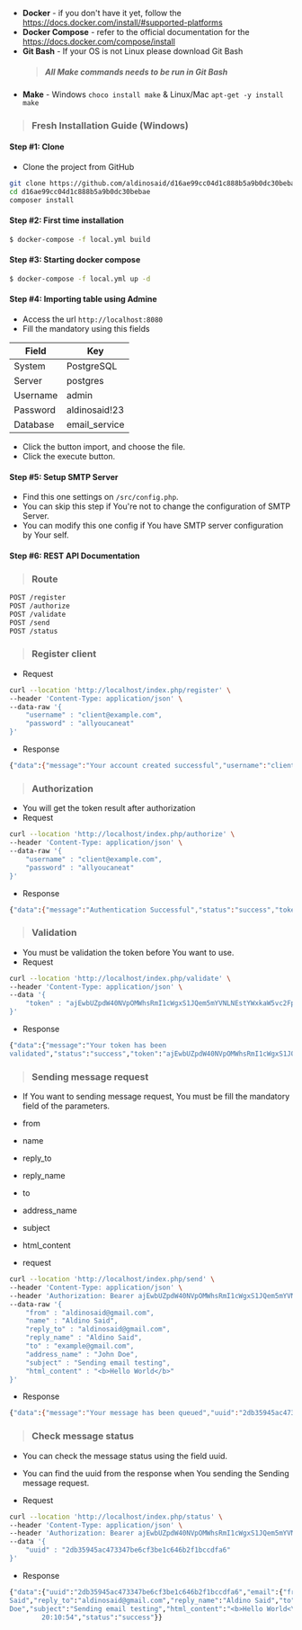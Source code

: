 
* **Docker** - if you don't have it yet, follow the https://docs.docker.com/install/#supported-platforms
* **Docker Compose** - refer to the official documentation for the https://docs.docker.com/compose/install
* **Git Bash** - If your OS is not Linux please download Git Bash
  > ##### All Make commands needs to be run in Git Bash
* **Make** - Windows `choco install make` & Linux/Mac `apt-get -y install make`

> ### Fresh Installation Guide (Windows)

#### Step #1: Clone

* Clone the project from GitHub
```bash
git clone https://github.com/aldinosaid/d16ae99cc04d1c888b5a9b0dc30bebae.git 
cd d16ae99cc04d1c888b5a9b0dc30bebae 
composer install 
```

#### Step #2: First time installation

```bash
$ docker-compose -f local.yml build
```

#### Step #3: Starting docker compose

```bash
$ docker-compose -f local.yml up -d
```

#### Step #4: Importing table using Admine

* Access the url `http://localhost:8080`
* Fill the mandatory using this fields

| Field        | Key           |
|--------------|---------------|
| System       | PostgreSQL    |
| Server       | postgres      |
| Username     | admin         |
| Password     | aldinosaid!23 |
| Database     | email_service |

* Click the button import, and choose the file.
* Click the execute button.

#### Step #5: Setup SMTP Server
* Find this one settings on `/src/config.php`.
* You can skip this step if You're not to change the configuration of SMTP Server.
* You can modify this one config if You have SMTP server configuration by Your self.

#### Step #6: REST API Documentation

> ### Route

```bash
POST /register
POST /authorize
POST /validate
POST /send
POST /status
```

> ### Register client

* Request
```bash
curl --location 'http://localhost/index.php/register' \
--header 'Content-Type: application/json' \
--data-raw '{
    "username" : "client@example.com",
    "password" : "allyoucaneat"
}'
```
* Response
```bash
{"data":{"message":"Your account created successful","username":"client@example.com","password":"allyoucaneat","status":"success"}}
```
> ### Authorization
* You will get the token result after authorization 
* Request
```bash
curl --location 'http://localhost/index.php/authorize' \
--header 'Content-Type: application/json' \
--data-raw '{
    "username" : "client@example.com",
    "password" : "allyoucaneat"
}'
```
* Response
```bash
{"data":{"message":"Authentication Successful","status":"success","token":"ajEwbUZpdW40NVpOMWhsRmI1cWgxS1JQem5mYVNLNEstYWxkaW5vc2FpZEBnbWFpbC5jb20tN2I0YTc1ZGQyZjA4YjIyOWY2OTE0OTlkMzBjNmE5Nzc3OWIyZTgyNQ=="}}
```

> ### Validation

* You must be validation the token before You want to use.
* Request
```bash
curl --location 'http://localhost/index.php/validate' \
--header 'Content-Type: application/json' \
--data '{
    "token" : "ajEwbUZpdW40NVpOMWhsRmI1cWgxS1JQem5mYVNLNEstYWxkaW5vc2FpZEBnbWFpbC5jb20tN2I0YTc1ZGQyZjA4YjIyOWY2OTE0OTlkMzBjNmE5Nzc3OWIyZTgyNQ=="
}'
```

* Response
```bash
{"data":{"message":"Your token has been
validated","status":"success","token":"ajEwbUZpdW40NVpOMWhsRmI1cWgxS1JQem5mYVNLNEstYWxkaW5vc2FpZEBnbWFpbC5jb20tN2I0YTc1ZGQyZjA4YjIyOWY2OTE0OTlkMzBjNmE5Nzc3OWIyZTgyNQ=="}}
```

> ### Sending message request

* If You want to sending message request, You must be fill the mandatory field of the parameters.
* from
* name
* reply_to
* reply_name
* to
* address_name
* subject
* html_content

* request
```bash
curl --location 'http://localhost/index.php/send' \
--header 'Content-Type: application/json' \
--header 'Authorization: Bearer ajEwbUZpdW40NVpOMWhsRmI1cWgxS1JQem5mYVNLNEstYWxkaW5vc2FpZEBnbWFpbC5jb20tN2I0YTc1ZGQyZjA4YjIyOWY2OTE0OTlkMzBjNmE5Nzc3OWIyZTgyNQ==' \
--data-raw '{
    "from" : "aldinosaid@gmail.com",
    "name" : "Aldino Said",
    "reply_to" : "aldinosaid@gmail.com",
    "reply_name" : "Aldino Said",
    "to" : "example@gmail.com",
    "address_name" : "John Doe",
    "subject" : "Sending email testing",
    "html_content" : "<b>Hello World</b>"
}'
```
* Response
```bash
{"data":{"message":"Your message has been queued","uuid":"2db35945ac473347be6cf3be1c646b2f1bccdfa6","status":"success"}}
```

> ### Check message status

* You can check the message status using the field uuid.
* You can find the uuid from the response when You sending the Sending message request.

* Request

```bash
curl --location 'http://localhost/index.php/status' \
--header 'Content-Type: application/json' \
--header 'Authorization: Bearer ajEwbUZpdW40NVpOMWhsRmI1cWgxS1JQem5mYVNLNEstYWxkaW5vc2FpZEBnbWFpbC5jb20tN2I0YTc1ZGQyZjA4YjIyOWY2OTE0OTlkMzBjNmE5Nzc3OWIyZTgyNQ==' \
--data '{
    "uuid" : "2db35945ac473347be6cf3be1c646b2f1bccdfa6"
}'
```

* Response
```bash
{"data":{"uuid":"2db35945ac473347be6cf3be1c646b2f1bccdfa6","email":{"from":"aldinosaid@gmail.com","nama":"Aldino
Said","reply_to":"aldinosaid@gmail.com","reply_name":"Aldino Said","to":"example@gmail.com","address_name":"John
Doe","subject":"Sending email testing","html_content":"<b>Hello World<\ /b>"},"created_at":"2024-07-04
        20:10:54","status":"success"}}
```
##